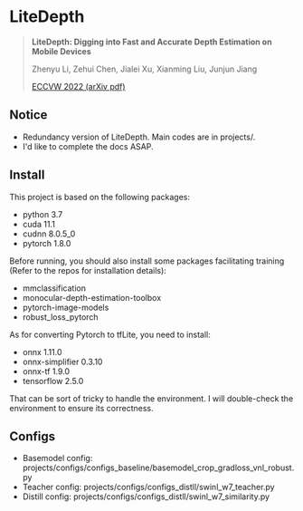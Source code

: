 # LiteDepth

> **LiteDepth: Digging into Fast and Accurate Depth Estimation on Mobile Devices**
>
> Zhenyu Li, Zehui Chen, Jialei Xu, Xianming Liu, Junjun Jiang
>
> [ECCVW 2022 (arXiv pdf)](https://arxiv.org/abs/2209.00961)

## Notice
- Redundancy version of LiteDepth. Main codes are in projects/.
- I'd like to complete the docs ASAP.

## Install
This project is based on the following packages:
- python 3.7
- cuda 11.1
- cudnn 8.0.5_0
- pytorch 1.8.0

Before running, you should also install some packages facilitating training (Refer to the repos for installation details):
- mmclassification
- monocular-depth-estimation-toolbox
- pytorch-image-models
- robust_loss_pytorch

As for converting Pytorch to tfLite, you need to install:
- onnx 1.11.0
- onnx-simplifier 0.3.10
- onnx-tf 1.9.0
- tensorflow 2.5.0

That can be sort of tricky to handle the environment. I will double-check the environment to ensure its correctness.


## Configs
- Basemodel config: projects/configs/configs_baseline/basemodel_crop_gradloss_vnl_robust.py
- Teacher config: projects/configs/configs_distll/swinl_w7_teacher.py
- Distill config: projects/configs/configs_distll/swinl_w7_similarity.py